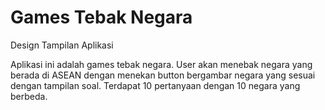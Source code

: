 # Games Tebak Negara
Design Tampilan Aplikasi


Aplikasi ini adalah games tebak negara. User akan menebak negara yang berada di ASEAN dengan menekan button bergambar negara yang sesuai dengan tampilan soal. Terdapat 10 pertanyaan dengan 10 negara yang berbeda.
